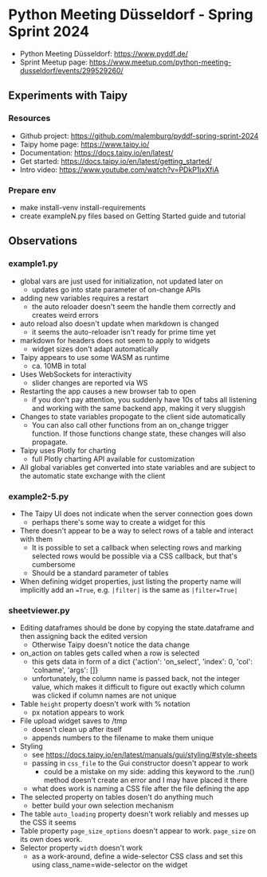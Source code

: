  # Python Meeting Düsseldorf - Spring Sprint 2024
- Python Meeting Düsseldorf: https://www.pyddf.de/
- Sprint Meetup page: https://www.meetup.com/python-meeting-dusseldorf/events/299529260/

## Experiments with Taipy

### Resources
- Github project: https://github.com/malemburg/pyddf-spring-sprint-2024
- Taipy home page: https://www.taipy.io/
- Documentation: https://docs.taipy.io/en/latest/
- Get started: https://docs.taipy.io/en/latest/getting_started/
- Intro video: https://www.youtube.com/watch?v=PDkP1jxXfiA

### Prepare env
- make install-venv install-requirements
- create exampleN.py files based on Getting Started guide and tutorial

## Observations

### example1.py
- global vars are just used for initialization, not updated later on
	- updates go into state parameter of on-change APIs
- adding new variables requires a restart
	- the auto reloader doesn't seem the handle them correctly and creates weird errors
- auto reload also doesn't update when markdown is changed
	- it seems the auto-reloader isn't ready for prime time yet
- markdown for headers does not seem to apply to widgets
	- widget sizes don't adapt automatically
- Taipy appears to use some WASM as runtime
	- ca. 10MB in total
- Uses WebSockets for interactivity
	- slider changes are reported via WS
- Restarting the app causes a new browser tab to open
	- if you don't pay attention, you suddenly have 10s of tabs all listening and working with the same backend app, making it very sluggish
- Changes to state variables propogate to the client side automatically
	- You can also call other functions from an on_change trigger function. If those functions change state, these changes will also propagate.
- Taipy uses Plotly for charting
	- full Plotly charting API available for customization
- All global variables get converted into state variables and are subject to the automatic state exchange with the client

### example2-5.py
- The Taipy UI does not indicate when the server connection goes down
	- perhaps there's some way to create a widget for this
- There doesn't appear to be a way to select rows of a table and interact with them
	- It is possible to set a callback when selecting rows and marking selected rows would be possible via a CSS callback, but that's cumbersome
	- Should be a standard parameter of tables
- When defining widget properties, just listing the property name will implicitly add an `=True`, e.g. `|filter|` is the same as `|filter=True|`

### sheetviewer.py
- Editing dataframes should be done by copying the state.dataframe and then assigning back the edited version
	- Otherwise Taipy doesn't notice the data change
- on_action on tables gets called when a row is selected
	- this gets data in form of a dict {'action': 'on_select', 'index': 0, 'col': 'colname', 'args': []}
	- unfortunately, the column name is passed back, not the integer value, which makes it difficult to figure out exactly which column was clicked if column names are not unique
- Table `height` property doesn't work with % notation
	- px notation appears to work
- File upload widget saves to /tmp
	- doesn't clean up after itself
	- appends numbers to the filename to make them unique
- Styling
	- see https://docs.taipy.io/en/latest/manuals/gui/styling/#style-sheets
	- passing in `css_file` to the Gui constructor doesn't appear to work
		- could be a mistake on my side: adding this keyword to the .run() method doesn't create an error and I may have placed it there
	- what does work is naming a CSS file after the file defining the app
- The selected property on tables dosen't do anything much
	- better build your own selection mechanism
- The table `auto_loading` property doesn't work reliably and messes up the CSS it seems
- Table property `page_size_options` doesn't appear to work. `page_size` on its own does work.
- Selector property `width` doesn't work
	- as a work-around, define a wide-selector CSS class and set this using class_name=wide-selector on the widget
